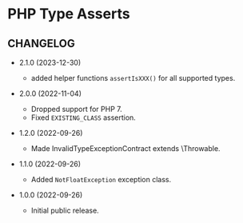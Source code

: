 # PHP Type Asserts #

## CHANGELOG ##

* 2.1.0 (2023-12-30)
  * added helper functions `assertIsXXX()` for all supported types.

* 2.0.0 (2022-11-04)
  * Dropped support for PHP 7.
  * Fixed `EXISTING_CLASS` assertion.

* 1.2.0 (2022-09-26)
  * Made InvalidTypeExceptionContract extends \Throwable.

* 1.1.0 (2022-09-26)
  * Added `NotFloatException` exception class.

* 1.0.0 (2022-09-26)
  * Initial public release.
